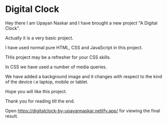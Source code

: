 # Digital Clock
Hey there I am Upayan Naskar and I have brought a new project "A Digital Clock".

Actually it is a very basic project.

I have used normal pure HTML, CSS and JavaScript in this project.

THis project may be a refresher for your CSS skills.

In CSS we have used a number of media queries.

We have added a background image and it changes with respect to the kind of the device i.e laptop, mobile or tablet.

Hope you will like this project.

Thank you for reading till the end.

Open https://digitalclock-by-upayannaskar.netlify.app/ for viewing the final result.
